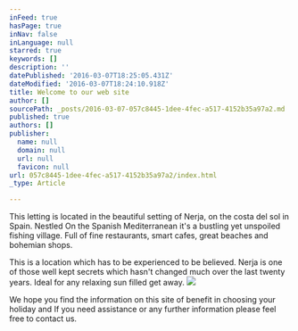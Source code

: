 ```yaml
---
inFeed: true
hasPage: true
inNav: false
inLanguage: null
starred: true
keywords: []
description: ''
datePublished: '2016-03-07T18:25:05.431Z'
dateModified: '2016-03-07T18:24:10.918Z'
title: Welcome to our web site
author: []
sourcePath: _posts/2016-03-07-057c8445-1dee-4fec-a517-4152b35a97a2.md
published: true
authors: []
publisher:
  name: null
  domain: null
  url: null
  favicon: null
url: 057c8445-1dee-4fec-a517-4152b35a97a2/index.html
_type: Article

---
```

This letting is located in the beautiful setting of Nerja, on the costa del sol in Spain. Nestled On the Spanish Mediterranean it's a bustling yet unspoiled fishing village. Full of fine restaurants, smart cafes, great beaches and bohemian shops.

This is a location which has to be experienced to be believed. Nerja is one of those well kept secrets which hasn't changed much over the last twenty years. Ideal for any relaxing sun filled get away.
![](https://s3-us-west-2.amazonaws.com/the-grid-img/p/1ff6f085a1ac2d9506ef93ecafdb00d37357cc94.jpg)

We hope you find the information on this site of benefit in choosing your holiday and If you need assistance or any further information please feel free to contact us.